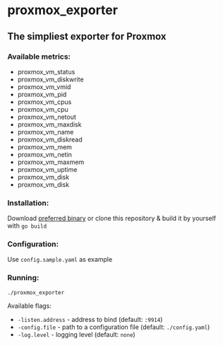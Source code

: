 # proxmox_exporter

## The simpliest exporter for Proxmox

### Available metrics:
* proxmox_vm_status
* proxmox_vm_diskwrite
* proxmox_vm_vmid
* proxmox_vm_pid
* proxmox_vm_cpus
* proxmox_vm_cpu
* proxmox_vm_netout
* proxmox_vm_maxdisk
* proxmox_vm_name
* proxmox_vm_diskread
* proxmox_vm_mem
* proxmox_vm_netin
* proxmox_vm_maxmem
* proxmox_vm_uptime
* proxmox_vm_disk
* proxmox_vm_disk

### Installation:
Download [preferred binary](https://github.com/D13410N3/proxmox_exporter/releases/tag/release) or clone this repository & build it by yourself with `go build`

### Configuration:
Use `config.sample.yaml` as example

### Running:
`./proxmox_exporter`

Available flags:
* `-listen.address` - address to bind (default: `:9914`)
* `-config.file` - path to a configuration file (default: `./config.yaml`)
* `-log.level` - logging level (default: `none`)
